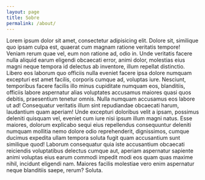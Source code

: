 ```yaml
---
layout: page
title: Sobre
permalink: /about/
---
```


Lorem ipsum dolor sit amet, consectetur adipisicing elit. Dolore sit, similique quo ipsam culpa est, quaerat cum magnam ratione veritatis tempore! Veniam rerum quae vel, eum non ratione ad, odio in. Unde veritatis facere nulla aliquid earum eligendi obcaecati error, animi dolor, molestias eius magni neque tempora id delectus ab inventore, illum repellat distinctio. Libero eos laborum quo officiis nulla eveniet facere ipsa dolore numquam excepturi est amet facilis, corporis cumque ad, voluptas iure. Nesciunt, temporibus facere facilis illo minus cupiditate numquam eos, blanditiis, officiis labore aspernatur alias voluptates accusamus maiores quasi quos debitis, praesentium tenetur omnis. Nulla numquam accusamus eos labore ut ad! Consequatur veritatis illum sint repudiandae obcaecati harum, laudantium quam aperiam! Unde excepturi doloribus velit a ipsam, possimus deleniti quisquam vel, eveniet cum iure nisi ipsum illum magni natus. Esse maiores, dolorum explicabo sequi eius repellendus consequuntur deleniti numquam mollitia nemo dolore odio reprehenderit, dignissimos, cumque ducimus expedita ullam tempora soluta fugit quam accusantium sunt similique quod! Laborum consequatur quia iste accusantium obcaecati reiciendis voluptatibus delectus cumque aut, aperiam aspernatur sapiente animi voluptas eius earum commodi impedit modi eos quam quas maxime nihil, incidunt eligendi nam. Maiores facilis molestiae vero enim aspernatur neque blanditiis saepe, rerum? Soluta.

